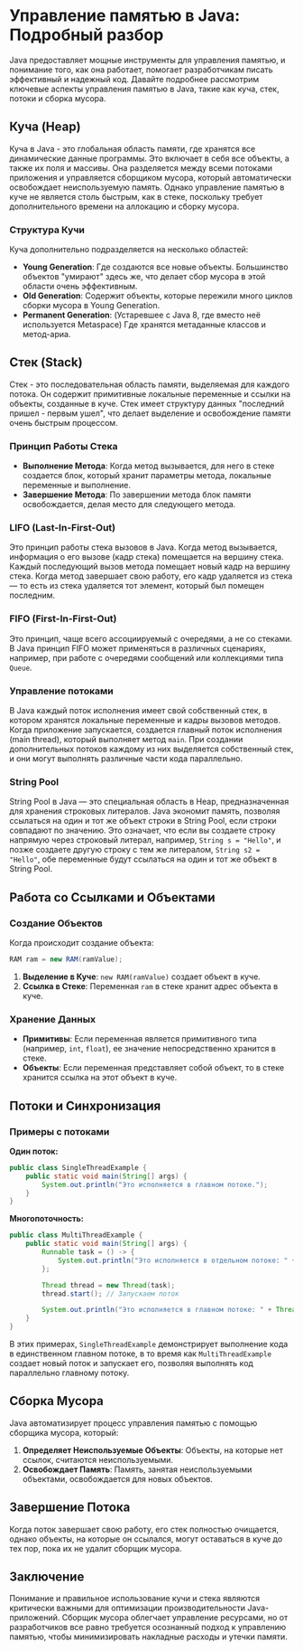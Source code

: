# Управление памятью в Java: Подробный разбор

Java предоставляет мощные инструменты для управления памятью, и понимание того, как она работает, помогает разработчикам писать эффективный и надежный код. Давайте подробнее рассмотрим ключевые аспекты управления памятью в Java, такие как куча, стек, потоки и сборка мусора.

## Куча (Heap)

Куча в Java - это глобальная область памяти, где хранятся все динамические данные программы. Это включает в себя все объекты, а также их поля и массивы. Она разделяется между всеми потоками приложения и управляется сборщиком мусора, который автоматически освобождает неиспользуемую память. Однако управление памятью в куче не является столь быстрым, как в стеке, поскольку требует дополнительного времени на аллокацию и сборку мусора.

### Структура Кучи

Куча дополнительно подразделяется на несколько областей:

- **Young Generation**: Где создаются все новые объекты. Большинство объектов "умирают" здесь же, что делает сбор мусора в этой области очень эффективным.
- **Old Generation**: Содержит объекты, которые пережили много циклов сборки мусора в Young Generation.
- **Permanent Generation**: (Устаревшее с Java 8, где вместо неё используется Metaspace) Где хранятся метаданные классов и метод-ариа.

## Стек (Stack)

Стек - это последовательная область памяти, выделяемая для каждого потока. Он содержит примитивные локальные переменные и ссылки на объекты, созданные в куче. Стек имеет структуру данных "последний пришел - первым ушел", что делает выделение и освобождение памяти очень быстрым процессом.

### Принцип Работы Стека

- **Выполнение Метода**: Когда метод вызывается, для него в стеке создается блок, который хранит параметры метода, локальные переменные и выполнение.
- **Завершение Метода**: По завершении метода блок памяти освобождается, делая место для следующего метода.

### LIFO (Last-In-First-Out)
Это принцип работы стека вызовов в Java. Когда метод вызывается, информация о его вызове (кадр стека) помещается на вершину стека. Каждый последующий вызов метода помещает новый кадр на вершину стека. Когда метод завершает свою работу, его кадр удаляется из стека — то есть из стека удаляется тот элемент, который был помещен последним.

### FIFO (First-In-First-Out)
Это принцип, чаще всего ассоциируемый с очередями, а не со стеками. В Java принцип FIFO может применяться в различных сценариях, например, при работе с очередями сообщений или коллекциями типа `Queue`.

### Управление потоками
В Java каждый поток исполнения имеет свой собственный стек, в котором хранятся локальные переменные и кадры вызовов методов. Когда приложение запускается, создается главный поток исполнения (main thread), который выполняет метод `main`. При создании дополнительных потоков каждому из них выделяется собственный стек, и они могут выполнять различные части кода параллельно.

### String Pool
String Pool в Java — это специальная область в Heap, предназначенная для хранения строковых литералов. Java экономит память, позволяя ссылаться на один и тот же объект строки в String Pool, если строки совпадают по значению. Это означает, что если вы создаете строку напрямую через строковый литерал, например, `String s = "Hello"`, и позже создаете другую строку с тем же литералом, `String s2 = "Hello"`, обе переменные будут ссылаться на один и тот же объект в String Pool.

## Работа со Ссылками и Объектами

### Создание Объектов

Когда происходит создание объекта:

```java
RAM ram = new RAM(ramValue);
```

1. **Выделение в Куче**: `new RAM(ramValue)` создает объект в куче.
2. **Ссылка в Стеке**: Переменная `ram` в стеке хранит адрес объекта в куче.

### Хранение Данных

- **Примитивы**: Если переменная является примитивного типа (например, `int`, `float`), ее значение непосредственно хранится в стеке.
- **Объекты**: Если переменная представляет собой объект, то в стеке хранится ссылка на этот объект в куче.

## Потоки и Синхронизация

### Примеры с потоками

**Один поток:**
```java
public class SingleThreadExample {
    public static void main(String[] args) {
        System.out.println("Это исполняется в главном потоке.");
    }
}
```

**Многопоточность:**
```java
public class MultiThreadExample {
    public static void main(String[] args) {
        Runnable task = () -> {
            System.out.println("Это исполняется в отдельном потоке: " + Thread.currentThread().getName());
        };

        Thread thread = new Thread(task);
        thread.start(); // Запускаем поток

        System.out.println("Это исполняется в главном потоке: " + Thread.currentThread().getName());
    }
}
```

В этих примерах, `SingleThreadExample` демонстрирует выполнение кода в единственном главном потоке, в то время как `MultiThreadExample` создает новый поток и запускает его, позволяя выполнять код параллельно главному потоку.

## Сборка Мусора

Java автоматизирует процесс управления памятью с помощью сборщика мусора, который:

1. **Определяет Неиспользуемые Объекты**: Объекты, на которые нет ссылок, считаются неиспользуемыми.
2. **Освобождает Память**: Память, занятая неиспользуемыми объектами, освобождается для новых объектов.

## Завершение Потока

Когда поток завершает свою работу, его стек полностью очищается, однако объекты, на которые он ссылался, могут оставаться в куче до тех пор, пока их не удалит сборщик мусора.

## Заключение

Понимание и правильное использование кучи и стека являются критически важными для оптимизации производительности Java-приложений. Сборщик мусора облегчает управление ресурсами, но от разработчиков все равно требуется осознанный подход к управлению памятью, чтобы минимизировать накладные расходы и утечки памяти.
